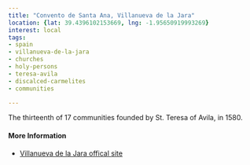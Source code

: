 ```yaml
---
title: "Convento de Santa Ana, Villanueva de la Jara"
location: {lat: 39.4396102153669, lng: -1.95650919993269}
interest: local
tags:
- spain
- villanueva-de-la-jara
- churches
- holy-persons
- teresa-avila
- discalced-carmelites
- communities

---
```



The thirteenth of 17 communities founded by St. Teresa of Avila, in 1580.

#### More Information

* [Villanueva de la Jara offical site](https://www.villanuevadelajara.eu/english/the-footprints-of-st-teresa-of-jesus-in-villanueva-de-la-jara/)





